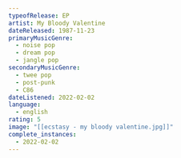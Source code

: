 ```yaml
---
typeofRelease: EP
artist: My Bloody Valentine
dateReleased: 1987-11-23
primaryMusicGenre:
  - noise pop
  - dream pop
  - jangle pop
secondaryMusicGenre:
  - twee pop
  - post-punk
  - C86
dateListened: 2022-02-02
language:
  - english
rating: 5
image: "[[ecstasy - my bloody valentine.jpg]]"
complete_instances:
  - 2022-02-02
---
```

